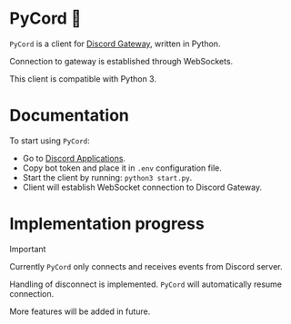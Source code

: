 # PyCord :snake:

`PyCord` is a client for [Discord Gateway](https://discord.com/developers/docs/topics/gateway), written in Python.

Connection to gateway is established through WebSockets.

This client is compatible with Python 3.

# Documentation
To start using `PyCord`:
* Go to [Discord Applications](https://discord.com/developers/applications).
* Copy bot token and place it in `.env` configuration file.
* Start the client by running: `python3 start.py`.
* Client will establish WebSocket connection to Discord Gateway.

# Implementation progress
> [!IMPORTANT]
> Currently `PyCord` only connects and receives events from Discord server.
> 
> Handling of disconnect is implemented. `PyCord` will automatically resume connection.
> 
> More features will be added in future.
